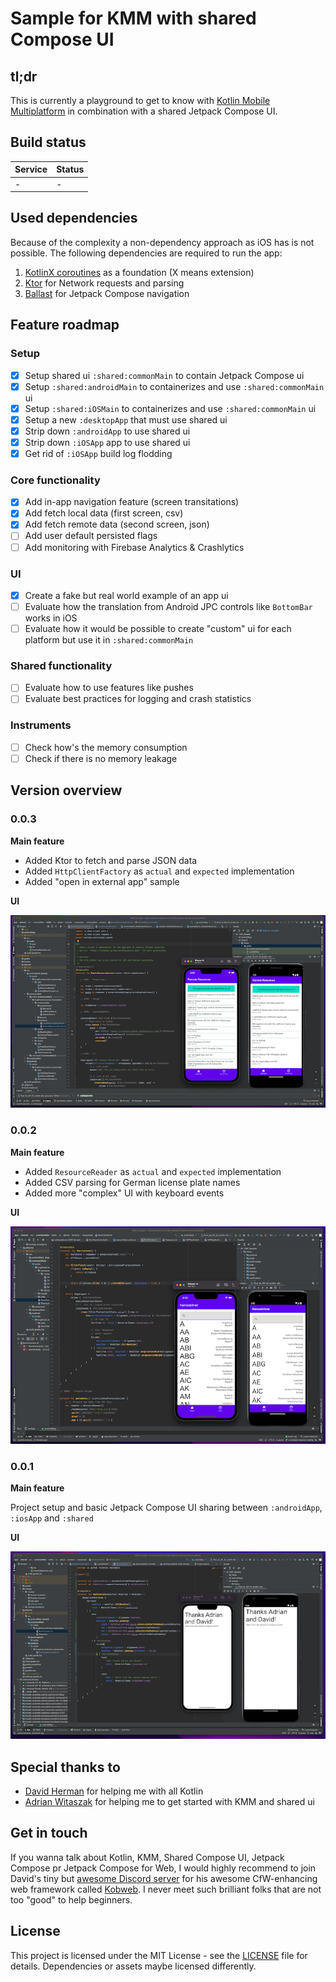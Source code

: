 # Sample for KMM with shared Compose UI

## tl;dr
This is currently a playground to get to know with [Kotlin Mobile Multiplatform](https://kotlinlang.org/lp/mobile/) in combination with a shared Jetpack Compose UI.

## Build status

|Service|Status|
|-------|------|
|-|-|

## Used dependencies

Because of the complexity a non-dependency approach as iOS has is not possible.
The following dependencies are required to run the app:

1. [KotlinX coroutines](https://github.com/Kotlin/kotlinx.coroutines) as a foundation (X means extension)
2. [Ktor](https://ktor.io) for Network requests and parsing
3. [Ballast](https://copper-leaf.github.io/ballast/) for Jetpack Compose navigation



## Feature roadmap

### Setup
- [x] Setup shared ui `:shared:commonMain` to contain Jetpack Compose ui
- [x] Setup `:shared:androidMain` to containerizes and use `:shared:commonMain` ui
- [x] Setup `:shared:iOSMain` to containerizes and use `:shared:commonMain` ui
- [x] Setup a new `:desktopApp` that must use shared ui
- [x] Strip down `:androidApp` to use shared ui
- [x] Strip down `:iOSApp` app to use shared ui
- [x] Get rid of `:iOSApp` build log flodding

### Core functionality
- [x] Add in-app navigation feature (screen transitations)
- [x] Add fetch local data  (first screen, csv)
- [x] Add fetch remote data (second screen, json)
- [ ] Add user default persisted flags
- [ ] Add monitoring with Firebase Analytics & Crashlytics

### UI
- [x] Create a fake but real world example of an app ui
- [ ] Evaluate how the translation from Android JPC controls like `BottomBar` works in iOS
- [ ] Evaluate how it would be possible to create "custom" ui for each platform but use it in `:shared:commonMain`

### Shared functionality
- [ ] Evaluate how to use features like pushes
- [ ] Evaluate best practices for logging and crash statistics

### Instruments
- [ ] Check how's the memory consumption
- [ ] Check if there is no memory leakage

## Version overview

### 0.0.3
**Main feature**

- Added Ktor to fetch and parse JSON data
- Added `HttpClientFactory` as `actual` and `expected` implementation
- Added "open in external app" sample

**UI**

![Version 0.0.3](https://github.com/tscholze/kotlin-kmm-compose-sample/blob/main/docs/v003-min.png?raw=true "Version 0.0.3")

### 0.0.2
**Main feature**

- Added `ResourceReader` as `actual` and `expected` implementation
- Added CSV parsing for German license plate names
- Added more "complex" UI with keyboard events

**UI**

![Version 0.0.2](https://github.com/tscholze/kotlin-kmm-compose-sample/blob/main/docs/v002-min.png?raw=true "Version 0.0.2")

### 0.0.1
**Main feature**

Project setup and basic Jetpack Compose UI sharing between `:androidApp`, `:iosApp` and `:shared`

**UI**

![Version 0.0.1](https://github.com/tscholze/kotlin-kmm-compose-sample/blob/main/docs/v001-min.png?raw=true "Version 0.0.1")

## Special thanks to
- [David Herman](https://github.com/bitspittle) for helping me with all Kotlin
- [Adrian Witaszak](https://github.com/charlee-dev) for helping me to get started with KMM and shared ui

## Get in touch
If you wanna talk about Kotlin, KMM, Shared Compose UI, Jetpack Compose pr Jetpack Compose for Web, I would highly recommend to join David's tiny but [awesome Discord server](https://discord.com/invite/5NZ2GKV5Cs) for his awesome CfW-enhancing web framework called [Kobweb](https://kobweb.varabyte.com). I never meet such brilliant folks that are not too "good" to help beginners.


## License
This project is licensed under the MIT License - see the [LICENSE](LICENSE) file for details.
Dependencies or assets maybe licensed differently.
